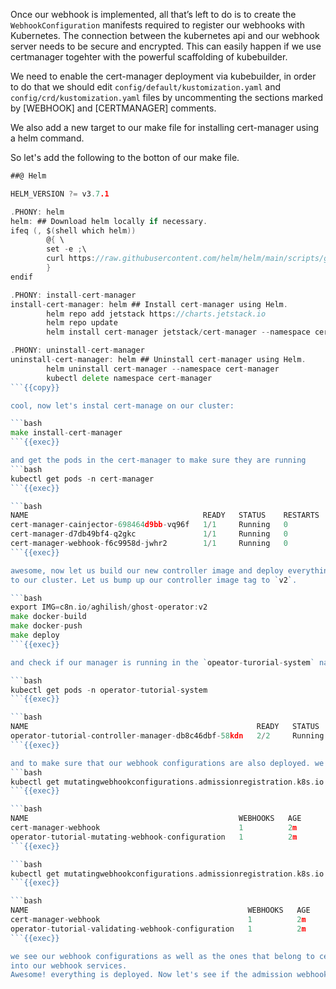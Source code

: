 Once our webhook is implemented, all that’s left to do is to create the `WebhookConfiguration` manifests required to register our webhooks with Kubernetes. The connection between the kubernetes api and our webhook server needs to be secure and encrypted. This can easily happen if we use certmanager togehter with the powerful scaffolding of kubebuilder.

We need to enable the cert-manager deployment via kubebuilder, in order to do that we should edit `config/default/kustomization.yaml` and `config/crd/kustomization.yaml` files by uncommenting the sections marked by [WEBHOOK] and [CERTMANAGER] comments.

We also add a new target to our make file for installing cert-manager using a helm command.

So let's add the following to the botton of our make file.

```go
##@ Helm

HELM_VERSION ?= v3.7.1

.PHONY: helm
helm: ## Download helm locally if necessary.
ifeq (, $(shell which helm))
        @{ \
        set -e ;\
        curl https://raw.githubusercontent.com/helm/helm/main/scripts/get-helm-3 | bash ;\
        }
endif

.PHONY: install-cert-manager
install-cert-manager: helm ## Install cert-manager using Helm.
		helm repo add jetstack https://charts.jetstack.io
		helm repo update
		helm install cert-manager jetstack/cert-manager --namespace cert-manager --create-namespace --version v1.15.0 --set crds.enabled=true

.PHONY: uninstall-cert-manager
uninstall-cert-manager: helm ## Uninstall cert-manager using Helm.
		helm uninstall cert-manager --namespace cert-manager
		kubectl delete namespace cert-manager
```{{copy}}

cool, now let's instal cert-manage on our cluster:

```bash
make install-cert-manager
```{{exec}}

and get the pods in the cert-manager to make sure they are running
```bash
kubectl get pods -n cert-manager
```{{exec}}

```bash
NAME                                       READY   STATUS    RESTARTS   AGE
cert-manager-cainjector-698464d9bb-vq96f   1/1     Running   0          2m
cert-manager-d7db49bf4-q2gkc               1/1     Running   0          2m
cert-manager-webhook-f6c9958d-jwhr2        1/1     Running   0          2m
```{{exec}}

awesome, now let us build our new controller image and deploy everything (controller and admission webhooks)
to our cluster. Let us bump up our controller image tag to `v2`. 

```bash
export IMG=c8n.io/aghilish/ghost-operator:v2
make docker-build
make docker-push
make deploy
```{{exec}}

and check if our manager is running in the `opeator-turorial-system` namespace.

```bash
kubectl get pods -n operator-tutorial-system
```{{exec}}

```bash
NAME                                                   READY   STATUS    RESTARTS   AGE
operator-tutorial-controller-manager-db8c46dbf-58kdn   2/2     Running   0          2m
```{{exec}}

and to make sure that our webhook configurations are also deployed. we can run the following
```bash
kubectl get mutatingwebhookconfigurations.admissionregistration.k8s.io -n operator-tutorial-system
```{{exec}}

```bash
NAME                                               WEBHOOKS   AGE
cert-manager-webhook                               1          2m
operator-tutorial-mutating-webhook-configuration   1          2m
```{{exec}}

```bash
kubectl get mutatingwebhookconfigurations.admissionregistration.k8s.io -n operator-tutorial-system
```{{exec}}

```bash
NAME                                                 WEBHOOKS   AGE
cert-manager-webhook                                 1          2m
operator-tutorial-validating-webhook-configuration   1          2m
```{{exec}}

we see our webhook configurations as well as the ones that belong to cert-manager and are in charge of injecting the `caBunlde`
into our webhook services.
Awesome! everything is deployed. Now let's see if the admission webhook is working as we expect.
